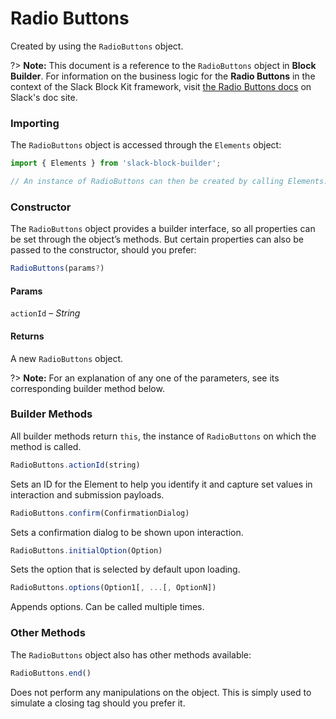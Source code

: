 # Radio Buttons

Created by using the `RadioButtons` object.

?> **Note:** This document is a reference to the `RadioButtons` object in **Block Builder**. For information on the business logic for the **Radio Buttons** in the context of the Slack Block Kit framework, visit [the Radio Buttons docs](https:&#x2F;&#x2F;api.slack.com&#x2F;reference&#x2F;block-kit&#x2F;block-elements#radio) on Slack's doc site.

### Importing

The `RadioButtons` object is accessed through the `Elements` object:

```javascript
import { Elements } from 'slack-block-builder';

// An instance of RadioButtons can then be created by calling Elements.RadioButtons();
```


### Constructor

The `RadioButtons` object provides a builder interface, so all properties can be set through the object’s methods. But certain properties can also be passed to the constructor, should you prefer:

```javascript
RadioButtons(params?)
```

#### Params

`actionId` – *String*

#### Returns

A new `RadioButtons` object.

?> **Note:** For an explanation of any one of the parameters, see its corresponding builder method below.

### Builder Methods

All builder methods return `this`, the instance of `RadioButtons` on which the method is called.

```javascript
RadioButtons.actionId(string)
```

Sets an ID for the Element to help you identify it and capture set values in interaction and submission payloads.
```javascript
RadioButtons.confirm(ConfirmationDialog)
```

Sets a confirmation dialog to be shown upon interaction.
```javascript
RadioButtons.initialOption(Option)
```

Sets the option that is selected by default upon loading.
```javascript
RadioButtons.options(Option1[, ...[, OptionN])
```

Appends options. Can be called multiple times.


### Other Methods

The `RadioButtons` object also has other methods available:

```javascript
RadioButtons.end()
```

Does not perform any manipulations on the object. This is simply used to simulate a closing tag should you prefer it.

